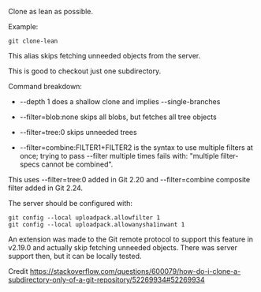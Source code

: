 Clone as lean as possible.

Example:

```shell
git clone-lean
```

This alias skips fetching unneeded objects from the server.

This is good to checkout just one subdirectory.

Command breakdown:

  * --depth 1 does a shallow clone and implies --single-branches

  * --filter=blob:none skips all blobs, but fetches all tree objects

  * --filter=tree:0 skips unneeded trees

  * --filter=combine:FILTER1+FILTER2 is the syntax to use multiple
      filters at once; trying to pass --filter multiple times fails
      with: "multiple filter-specs cannot be combined".

This uses --filter=tree:0 added in Git 2.20 and --filter=combine
composite filter added in Git 2.24.

The server should be configured with:

    git config --local uploadpack.allowfilter 1
    git config --local uploadpack.allowanysha1inwant 1

An extension was made to the Git remote protocol to support this
feature in v2.19.0 and actually skip fetching unneeded objects.
There was server support then, but it can be locally tested.

Credit <https://stackoverflow.com/questions/600079/how-do-i-clone-a-subdirectory-only-of-a-git-repository/52269934#52269934>
